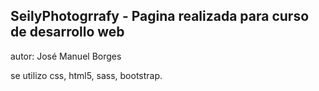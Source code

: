 ## SeilyPhotogrrafy - Pagina realizada para curso de desarrollo web

autor: José Manuel Borges

se utilizo css, html5, sass, bootstrap.